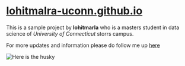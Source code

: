 # [lohitmalra-uconn.github.io](https://github.com/lohitmarla-uconn/lohitmalra-uconn.github.io)

This is a sample project by **lohitmarla** who is a masters student in data science of *University of Connecticut* storrs campus.

For more updates and information please do follow me up [here](https://www.linkedin.com/in/lohit-marla-85a305150/)

![Here is the husky](https://cdn.britannica.com/84/232784-050-1769B477/Siberian-Husky-dog.jpg)
